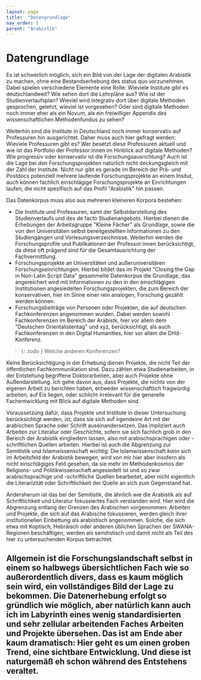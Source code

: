 ```yaml
---
layout: page
title:  "Datengrundlage"
nav_order: 1
parent: "Arabistik"
---
```


# Datengrundlage

Es ist schwerlich möglich, sich ein Bild von der Lage der digitalen Arabistik zu machen, ohne eine Bestandserhebung des status quo vorzunehmen. Dabei spielen verschiedene Elemente eine Rolle: Wieviele Institute gibt es deutschlandweit? Wie sehen dort die Lehrpläne aus? Wie ist der Studienverlaufsplan? Wieviel wird integrativ dort über digitale Methoden gesprochen, gelehrt, wieviel ist vorgesehen? Oder sind digitale Methoden noch immer eher als ein Novum, als ein freiwilliger Appendix des wissenschaftlichen Methodenfundus zu sehen? 

Weiterhin sind die Institute in Deutschland noch immer konservativ auf Professuren hin ausgerichtet. Daher muss auch hier gefragt werden: Wieviele Professuren gibt es? Wer besetzt diese Professuren aktuell und wie ist das Portfolio der Professor:innen im Hinblick auf digitale Methoden? Wie progressiv oder konservativ ist die Forschungsausrichtung? Auch ist die Lage bei den Forschungsprojekten natürlich nicht deckungsgleich mit der Zahl der Institute. Nicht nur gibt es gerade im Bereich der Prä- und Postdocs potenziell mehrere laufende Forschungsprojekte an einem Insitut, auch können fachlich einschlägige Forschungsprojekte an Einrichtungen laufen, die nicht spezifisch auf das Profil "Arabistik" hin passen.

Das Datenkorpus muss also aus mehreren kleineren Korpora bestehen:
- Die Institute und Professuren, samt der Selbstdarstellung des Studienverlaufs und des de facto Studienangebots. Hierbei dienen die Erhebungen der Arbeitsgruppe "Kleine Fächer" als Grundlage, sowie die von den Universitäten selbst bereitgestellten Informationen zu den Studiengängen und Vorlesungsverzeichnisse. Weiterhin werden die Forschungsprofile und Publikationen der Professor:innen berücksichtigt, da diese oft prägend sind für die Gesamtausrichtung der Fachvermittlung.
- Forschungsprojekte an Universitäten und außeruniversitären Forschungseinrichtungen. Hierbei bildet das im Projekt "Closing the Gap in Non-Latin Script Data" gesammelte Datenkorpus die Grundlage, das angereichert wird mit Informationen zu den in den einschlägigen Institutionen angesiedelten Forschungsprojekten, die zum Bereich der konservativen, hier im Sinne einer rein analogen, Forschung gezählt werden können.
- Forschungsbeiträge von Personen oder Projekten, die auf deutschen Fachkonferenzen angenommen wurden. Dabei werden sowohl Fachkonferenzen im Bereich der Arabistk, hier vor allem dem "Deutschen Orientalistentag" und xyz, berücksichtigt, als auch Fachkonferenzen in den Digital Humanities, hier vor allem die DHd-Konferenz.

> {: .todo }
> Welche anderen Konferenzen?

Keine Berücksichtigung in der Erhebung dienen Projekte, die nicht Teil der öffentlichen Fachkommunikation sind. Dazu zählen etwa Studienarbeiten, in der Entstehung begriffene Doktorarbeiten, aber auch Projekte ohne Außendarstellung. Ich gehe davon aus, dass Projekte, die nichts von der eigenen Arbeit zu berichten haben, entweder wissenschaftlich fragwürdig arbeiten, auf Eis liegen, oder schlicht irrelevant für die generelle Fachentwicklung mit Blick auf digitale Methoden sind.

Voraussetzung dafür, dass Projekte und Institute in dieser Untersuchung berücksichtigt werden, ist, dass sie sich auf irgendeine Art mit der arabischen Sprache oder Schrift auseinandersetzen. Das impliziert auch Arbeiten zur Literatur oder Geschichte, sofern sie sich fachlich grob in den Bereich der Arabistik eingliedern lassen, also mit arabischsprachigen oder -schriftlichen Quellen arbeiten. Hierbei ist auch die Abgrenzung zur Semitistik und Islamwissenschaft wichtig: Die Islamwissenschaft _kann_ sich im Arbeitsfeld der Arabistik bewegen, wird von mir hier aber insofern als nicht einschlägiges Feld gesehen, da sie mehr im Methodenkosmos der Religions- und Politikwissenschaft angesiedelt ist und so zwar arabischsprachige und -schriftliche Quellen bearbeitet, aber nicht eigentlich die Literarizität oder Schriftlichkeit der Quelle an sich zum Gegenstand hat.

Andersherum ist das bei der Semitistik, die ähnlich wie die Arabistik als auf Schriftlichkeit und Literatur fokussiertes Fach verstanden wird. Hier wird die Abgrenzung entlang der Grenzen des Arabischen vorgenommen: Arbeiten und Projekte, die sich auf das Arabische fokussieren, werden gleich ihrer institutionellen Einbettung als arabistisch angenommen. Solche, die sich etwa mit Koptisch, Hebräisch oder anderen üblichen Sprachen der SWANA-Regionen beschäftigen, werden als semitistisch und damit nicht als Teil des hier zu untersuchenden Korpus betrachtet.

Allgemein ist die Forschungslandschaft selbst in einem so halbwegs übersichtlichen Fach wie so außerordentlich divers, dass es kaum möglich sein wird, ein vollständiges Bild der Lage zu bekommen. Die Datenerhebung erfolgt so gründlich wie möglich, aber natürlich kann auch ich im Labyrinth eines wenig standardisierten und sehr zellular arbeitenden Faches Arbeiten und Projekte übersehen. Das ist am Ende aber kaum dramatisch: Hier geht es um einen groben Trend, eine sichtbare Entwicklung. Und diese ist naturgemäß eh schon während des Entstehens veraltet.
---

[^1]: [Arbeitsstelle Kleine Fächer](https://www.kleinefaecher.de/kartierung/kleine-faecher-von-a-z?tx_dmdb_monitoring%5Baction%5D=showByLocations&tx_dmdb_monitoring%5Bcontroller%5D=DisciplineTaxonomy&tx_dmdb_monitoring%5BdisciplineTaxonomy%5D=11&cHash=33379167a96f5dadb20baa1aee6d403a#overview) (2023-08-16)
[^2]: [Arbeitsstelle Kleine Fächer](https://www.kleinefaecher.de/kartierung/kleine-faecher-von-a-z?tx_dmdb_monitoring%5Baction%5D=showByLocations&tx_dmdb_monitoring%5Bcontroller%5D=DisciplineTaxonomy&tx_dmdb_monitoring%5BdisciplineTaxonomy%5D=11&cHash=33379167a96f5dadb20baa1aee6d403a#people) (2023-08-16)
